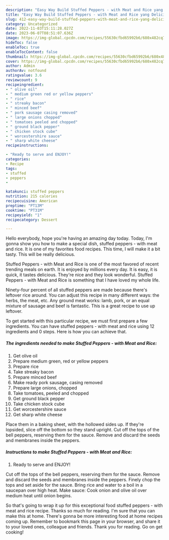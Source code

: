 ```yaml
---
description: "Easy Way Build Stuffed Peppers - with Meat and Rice yang Delicious}"
title: "Easy Way Build Stuffed Peppers - with Meat and Rice yang Delicious}"
slug: 412-easy-way-build-stuffed-peppers-with-meat-and-rice-yang-delicious
category: Uncategorized
date: 2022-11-03T15:11:28.027Z
date: 2023-06-07T08:51:07.636Z
image: https://img-global.cpcdn.com/recipes/55630cfbd65992b6/680x482cq70/stuffed-peppers-with-meat-and-rice-recipe-main-photo.jpg
hideToc: false
enableToc: true
enableTocContent: false
thumbnail: https://img-global.cpcdn.com/recipes/55630cfbd65992b6/680x482cq70/stuffed-peppers-with-meat-and-rice-recipe-main-photo.jpg
cover: https://img-global.cpcdn.com/recipes/55630cfbd65992b6/680x482cq70/stuffed-peppers-with-meat-and-rice-recipe-main-photo.jpg
author: Admin
authorAv: notfound
ratingvalue: 3.6
reviewcount: 9
recipeingredient:
- " olive oil"
- " medium green red or yellow peppers"
- " rice"
- " streaky bacon"
- " minced beef"
- " pork sausage casing removed"
- " large onions chopped"
- " tomatoes peeled and chopped"
- " ground black pepper"
- " chicken stock cube"
- " worcestershire sauce"
- " sharp white cheese"
recipeinstructions:

- "Ready to serve and ENJOY!"
categories:
- Recipe
tags:
- stuffed
- peppers
- 

katakunci: stuffed peppers  
nutrition: 215 calories
recipecuisine: American
preptime: "PT13M"
cooktime: "PT31M"
recipeyield: "1"
recipecategory: Dessert

---
```



Hello everybody, hope you're having an amazing day today. Today, I'm gonna show you how to make a special dish, stuffed peppers - with meat and rice. It is one of my favorites food recipes. This time, I will make it a bit tasty. This will be really delicious.

Stuffed Peppers - with Meat and Rice is one of the most favored of recent trending meals on earth. It is enjoyed by millions every day. It is easy, it is quick, it tastes delicious. They're nice and they look wonderful. Stuffed Peppers - with Meat and Rice is something that I have loved my whole life.

Ninety-four percent of all stuffed peppers are made because there&#39;s leftover rice around. You can adjust this recipe in many different ways: the herbs, the meat, etc. Any ground meat works: lamb, pork, or an equal mixture of sausage and beef is fantastic. This is a great recipe to use up leftover.


To get started with this particular recipe, we must first prepare a few ingredients. You can have stuffed peppers - with meat and rice using 12 ingredients and 0 steps. Here is how you can achieve that.

<!--inarticleads1-->

##### The ingredients needed to make Stuffed Peppers - with Meat and Rice:

1. Get  olive oil
1. Prepare  medium green, red or yellow peppers
1. Prepare  rice
1. Take  streaky bacon
1. Prepare  minced beef
1. Make ready  pork sausage, casing removed
1. Prepare  large onions, chopped
1. Take  tomatoes, peeled and chopped
1. Get  ground black pepper
1. Take  chicken stock cube
1. Get  worcestershire sauce
1. Get  sharp white cheese


Place them in a baking sheet, with the hollowed sides up. If they&#39;re lopsided, slice off the bottom so they stand upright. Cut off the tops of the bell peppers, reserving them for the sauce. Remove and discard the seeds and membranes inside the peppers. 

<!--inarticleads2-->

##### Instructions to make Stuffed Peppers - with Meat and Rice:


1. Ready to serve and ENJOY!

Cut off the tops of the bell peppers, reserving them for the sauce. Remove and discard the seeds and membranes inside the peppers. Finely chop the tops and set aside for the sauce. Bring rice and water to a boil in a saucepan over high heat. Make sauce: Cook onion and olive oil over medium heat until onion begins. 

So that's going to wrap it up for this exceptional food stuffed peppers - with meat and rice recipe. Thanks so much for reading. I'm sure that you can make this at home. There's gonna be more interesting food at home recipes coming up. Remember to bookmark this page in your browser, and share it to your loved ones, colleague and friends. Thank you for reading. Go on get cooking!
